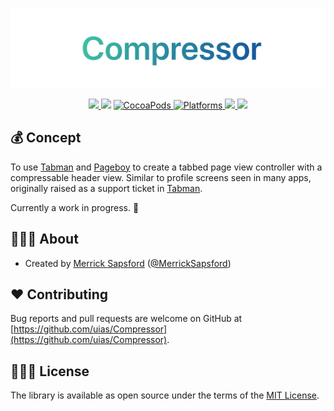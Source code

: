 <p align="center">
    <img src="Artwork/logo.png" width="890" alt="Compressor"/>
</p>

<p align="center">
    <a href="https://travis-ci.org/uias/Compressor">
        <img src="https://travis-ci.org/uias/Compressor.svg?branch=master" />
    </a>
    <img src="https://img.shields.io/badge/Swift-4-orange.svg?style=flat" />
    <a href="https://cocoapods.org/pods/Compressor">
        <img src="https://img.shields.io/cocoapods/v/Compressor.svg" alt="CocoaPods" />
    </a>
	<a href="https://cocoapods.org/pods/Compressor">
        <img src="https://img.shields.io/cocoapods/p/Compressor.svg" alt="Platforms" />
    </a>
	<a href="https://codecov.io/gh/uias/Compressor">
        <img src="https://codecov.io/gh/uias/Compressor/branch/master/graph/badge.svg" />
    </a>
	<a href="https://github.com/uias/Compressor/releases">
        <img src="https://img.shields.io/github/release/uias/Compressor.svg" />
    </a>
</p>
 
## 💰 Concept
To use [Tabman](https://github.com/uias/Tabman) and [Pageboy](https://github.com/uias/Pageboy) to create a tabbed page view controller with a compressable header view. Similar to profile screens seen in many apps, originally raised as a support ticket in [Tabman](https://github.com/uias/Tabman/issues/160).

Currently a work in progress. 🤞

## 👨🏻‍💻 About
- Created by [Merrick Sapsford](https://github.com/msaps) ([@MerrickSapsford](https://twitter.com/MerrickSapsford))

## ❤️ Contributing
Bug reports and pull requests are welcome on GitHub at [https://github.com/uias/Compressor](https://github.com/uias/Compressor).

## 👮🏻‍♂️ License
The library is available as open source under the terms of the [MIT License](http://opensource.org/licenses/MIT).
